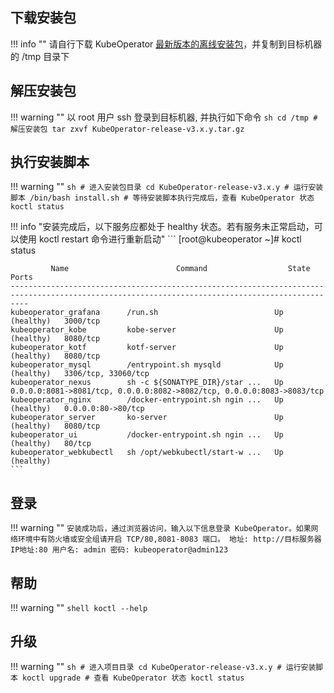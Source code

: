 
## 下载安装包

!!! info ""
    请自行下载 KubeOperator [最新版本的离线安装包](https://github.com/KubeOperator/KubeOperator/releases)，并复制到目标机器的 /tmp 目录下

## 解压安装包

!!! warning ""
    以 root 用户 ssh 登录到目标机器, 并执行如下命令
    ```sh
    cd /tmp
    # 解压安装包
    tar zxvf KubeOperator-release-v3.x.y.tar.gz
    ```

## 执行安装脚本

!!! warning ""
    ```sh
    # 进入安装包目录
    cd KubeOperator-release-v3.x.y
    # 运行安装脚本
    /bin/bash install.sh
    # 等待安装脚本执行完成后，查看 KubeOperator 状态
    koctl status
    ```

!!! info "安装完成后，以下服务应都处于 healthy 状态。若有服务未正常启动，可以使用 koctl restart 命令进行重新启动"
    ```
    [root@kubeoperator ~]# koctl status

             Name                        Command                  State                                       Ports
    ------------------------------------------------------------------------------------------------------------------------------------------------
    kubeoperator_grafana      /run.sh                          Up (healthy)   3000/tcp
    kubeoperator_kobe         kobe-server                      Up (healthy)   8080/tcp
    kubeoperator_kotf         kotf-server                      Up (healthy)   8080/tcp
    kubeoperator_mysql        /entrypoint.sh mysqld            Up (healthy)   3306/tcp, 33060/tcp
    kubeoperator_nexus        sh -c ${SONATYPE_DIR}/star ...   Up             0.0.0.0:8081->8081/tcp, 0.0.0.0:8082->8082/tcp, 0.0.0.0:8083->8083/tcp
    kubeoperator_nginx        /docker-entrypoint.sh ngin ...   Up (healthy)   0.0.0.0:80->80/tcp
    kubeoperator_server       ko-server                        Up (healthy)   8080/tcp
    kubeoperator_ui           /docker-entrypoint.sh ngin ...   Up (healthy)   80/tcp
    kubeoperator_webkubectl   sh /opt/webkubectl/start-w ...   Up (healthy)
    ```

## 登录

!!! warning ""
    ```
    安装成功后，通过浏览器访问，输入以下信息登录 KubeOperator。如果网络环境中有防火墙或安全组请开启 TCP/80,8081-8083 端口。
    地址: http://目标服务器IP地址:80
    用户名: admin
    密码: kubeoperator@admin123
    ```

## 帮助

!!! warning ""
    ```shell
    koctl --help
    ```

## 升级

!!! warning ""
    ```sh
    # 进入项目目录
    cd KubeOperator-release-v3.x.y
    # 运行安装脚本
    koctl upgrade
    # 查看 KubeOperator 状态
    koctl status
    ```
